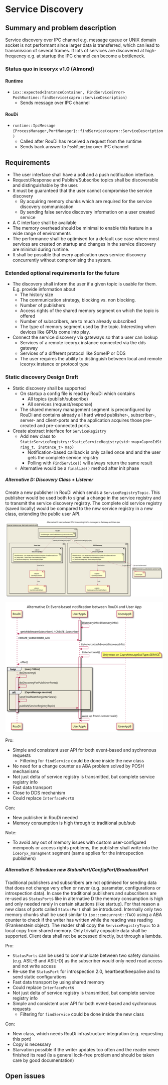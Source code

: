 # Service Discovery

## Summary and problem description

Service discovery over IPC channel e.g. message queue or UNIX domain socket is not performant since larger data is
transferred, which can lead to transmission of several frames. If lots of services are discovered at high-frequency
e.g. at startup the IPC channel can become a bottleneck.

### Status quo in iceoryx v1.0 (Almond)

#### Runtime

* `iox::expected<InstanceContainer, FindServiceError> PoshRuntime::findService(capro::ServiceDescription)`
  * Sends message over IPC channel

#### RouDi

* `runtime::IpcMessage {ProcessManager,PortManager}::findService(capro::ServiceDescription)`
  * Called after RouDi has received a request from the runtime
  * Sends back answer to `PoshRuntime` over IPC channel

## Requirements

* The user interface shall have a poll and a push notification interface.
* Request/Response and Publish/Subscribe topics shall be discoverable and distinguishable
    by the user.
* It must be guaranteed that the user cannot compromise the service discovery
  * By acquiring memory chunks which are required for the service discovery communication
  * By sending false service discovery information on a user created service
* A C interface shall be available
* The memory overhead should be minimal to enable this feature in a wide range of
    environments
* The performance shall be optimised for a default use case where most services
    are created on startup and changes in the service discovery are minimal during
    runtime.
* It shall be possible that every application uses service discovery concurrently
    without compromising the system.

### Extended optional requirements for the future

* The discovery shall inform the user if a given topic is usable for them. E.g.
    provide information about
    * The history size
    * The communication strategy, blocking vs. non blocking.
    * Number of publishers
    * Access rights of the shared memory segment on which the topic is offered
    * Number of subscribers, are to much already subscribed
    * The type of memory segment used by the topic. Interesting when devices
        like GPUs come into play.
* Connect the service discovery via gateways so that a user can lookup
    * Services of a remote iceoryx instance connected via the dds gateway
    * Services of a different protocol like SomeIP or DDS
    * The user requires the ability to distinguish between local and remote
        iceoryx instance or protocol type

### Static discovery Design Draft

* Static discovery shall be supported
  * On startup a config file is read by RouDi which contains
    * All topics (publish/subscribe)
    * All services (request/response)
  * The shared memory management segment is preconfigured by RouDi and contains
      already all hard wired publisher-, subscriber-, server- and client-ports and 
      the application acquires those pre-created and pre-connected ports.
* Create abstract interface for `ServiceRegistry`
  * Add new class to `StaticServiceRegistry::StaticServiceRegistry(std::map<CaproIdString_t, instance_t> map)`
    * Notification-based callback is only called once and and the user gets the complete service registry
    * Polling with `FindService()` will always return the same result
  * Alternative would be a `finalize()` method after init phase

##### Alternative D: Discovery Class + Listener

Create a new publisher in RouDi which sends a `ServiceRegistryTopic`. This publisher would be used both to signal a
change in the service registry and to transmit the service discovery registry. The complete old service registry
(saved locally) would be compared to the new service registry in a new class, extending the public user API.

![overview diagram](../../website/images/overview-alternative-d.svg)

![sequence diagram](../../website/images/sequence-diagram-alternative-d.svg)

Pro:

* Simple and consistent user API for both event-based and sychronous requests
  * Filtering for `findService` could be done inside the new class
* No need for a change counter as ABA problem solved by POSH mechanisms
* Not just delta of service registry is transmitted, but complete service registry info
* Fast data transport
* Close to DDS mechanism
* Could replace `InterfacePort`s

Con:

* New publisher in RouDi needed
* Memory consumption is high through to traditional pub/sub

Note:

* To avoid any out of memory issues with custom user-configured mempools or access rights problems, the publisher shall
write into the `iceoryx_managment` segment (same applies for the introspection publishers)

##### Alternative E: Introduce new StatusPort/ConfigPort/BroadcastPort

Traditional publishers and subscribers are not optimised for sending data that does not change very often or never
(e.g. parameter, configurations or introspection data). In case the traditional publishers and subscribers are
re-used as `StatusPort`s like in alternative D the memory consumption is high and only needed rarely in certain
situations (like startup). For that reason a new class of ports called `StatusPort` shall be introduced. Internally
only two memory chunks shall be used similar to `iox::concurrent::TACO` using a ABA counter to check if the writer
has written while the reading was reading (Frankenstein object). The reader shall copy the `ServiceRegistryTopic`
to a local copy from shared memory. Only trivially copyable data shall be supported.
Client data shall not be accessed directly, but through a lambda.

Pro:

* `StatusPorts` can be used to communicate between two safety domains (e.g. ASIL-B and ASIL-D) as the subscriber would
only need read access and not write access
* Re-use the `StatusPort` for introspection 2.0, heartbeat/keepalive and to send static configurations
* Fast data transport by using shared memory
* Could replace `InterfacePort`s
* Not just delta of service registry is transmitted, but complete service registry info
* Simple and consistent user API for both event-based and sychronous requests
  * Filtering for `findService` could be done inside the new class

Con:

* New class, which needs RouDi infrastructure integration (e.g. requesting this port)
* Copy is necessary
* Starvation possible if the writer updates too often and the reader never finished its read (is a general lock-free
problem and should be taken care by good documentation)

## Open issues

